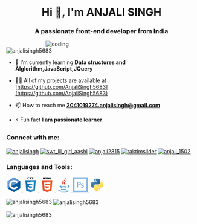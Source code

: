 <h1 align="center">Hi 👋, I'm ANJALI SINGH</h1>
<h3 align="center">A passionate front-end developer from India</h3>
<img align="right"alt="coding"width="400"src="https://media.tenor.com/S59bPkT0pqcAAAAC/programming.gif">
<p align="left"> <img src="https://komarev.com/ghpvc/?username=anjalisingh5683&label=Profile%20views&color=0e75b6&style=flat" alt="anjalisingh5683" /> </p>

- 🌱 I’m currently learning **Data structures and Alglorithm,JavaScript,JQuery**

- 👨‍💻 All of my projects are available at [https://github.com/AnjaliSingh5683](https://github.com/AnjaliSingh5683)

- 📫 How to reach me **2041019274.anjalisingh@gmail.com**

- ⚡ Fun fact **I am passionate learner**

<h3 align="left">Connect with me:</h3>
<p align="left">
<a href="https://www.linkedin.com/in/anjali-singh-975733216/" target="blank"><img align="center" src="https://raw.githubusercontent.com/rahuldkjain/github-profile-readme-generator/master/src/images/icons/Social/linked-in-alt.svg" alt="anjalisingh" height="30" width="40" /></a>
<a href="https://instagram.com/swt_lil_girl_aashi" target="blank"><img align="center" src="https://raw.githubusercontent.com/rahuldkjain/github-profile-readme-generator/master/src/images/icons/Social/instagram.svg" alt="swt_lil_girl_aashi" height="30" width="40" /></a>
<a href="https://www.codechef.com/users/anjali2815" target="blank"><img align="center" src="https://cdn.jsdelivr.net/npm/simple-icons@3.1.0/icons/codechef.svg" alt="anjali2815" height="30" width="40" /></a>
<a href="https://www.hackerrank.com/anjalisinghchpr" target="blank"><img align="center" src="https://raw.githubusercontent.com/rahuldkjain/github-profile-readme-generator/master/src/images/icons/Social/hackerrank.svg" alt="raktimslider" height="30" width="40" /></a>
<a href="https://www.leetcode.com/anjali_1502" target="blank"><img align="center" src="https://raw.githubusercontent.com/rahuldkjain/github-profile-readme-generator/master/src/images/icons/Social/leet-code.svg" alt="anjali_1502" height="30" width="40" /></a>
</p>

<h3 align="left">Languages and Tools:</h3>
<p align="left"> <a href="https://www.cprogramming.com/" target="_blank" rel="noreferrer"> <img src="https://raw.githubusercontent.com/devicons/devicon/master/icons/c/c-original.svg" alt="c" width="40" height="40"/> </a> <a href="https://www.w3schools.com/css/" target="_blank" rel="noreferrer"> <img src="https://raw.githubusercontent.com/devicons/devicon/master/icons/css3/css3-original-wordmark.svg" alt="css3" width="40" height="40"/> </a> <a href="https://www.w3.org/html/" target="_blank" rel="noreferrer"> <img src="https://raw.githubusercontent.com/devicons/devicon/master/icons/html5/html5-original-wordmark.svg" alt="html5" width="40" height="40"/> </a> <a href="https://www.java.com" target="_blank" rel="noreferrer"> <img src="https://raw.githubusercontent.com/devicons/devicon/master/icons/java/java-original.svg" alt="java" width="40" height="40"/> </a> <a href="https://www.photoshop.com/en" target="_blank" rel="noreferrer"> <img src="https://raw.githubusercontent.com/devicons/devicon/master/icons/photoshop/photoshop-line.svg" alt="photoshop" width="40" height="40"/> </a> <a href="https://www.python.org" target="_blank" rel="noreferrer"> <img src="https://raw.githubusercontent.com/devicons/devicon/master/icons/python/python-original.svg" alt="python" width="40" height="40"/> </a> </p>

<p><img align="left" src="https://github-readme-stats.vercel.app/api/top-langs?username=anjalisingh5683&show_icons=true&locale=en&layout=compact" alt="anjalisingh5683" /></p>

<p>&nbsp;<img align="center" src="https://github-readme-stats.vercel.app/api?username=anjalisingh5683&show_icons=true&locale=en" alt="anjalisingh5683" /></p>

<p><img align="center" src="https://github-readme-streak-stats.herokuapp.com/?user=anjalisingh5683&" alt="anjalisingh5683" /></p>
